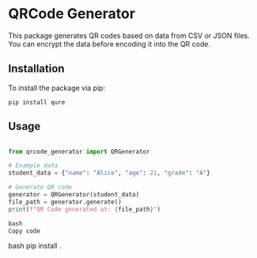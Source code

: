 # QRCode Generator

This package generates QR codes based on data from CSV or JSON files. You can encrypt the data before encoding it into the QR code.

## Installation

To install the package via pip:

    pip install qure

## Usage

```python

from qrcode_generator import QRGenerator

# Example data
student_data = {"name": "Alice", "age": 21, "grade": "A"}

# Generate QR code
generator = QRGenerator(student_data)
file_path = generator.generate()
print(f"QR Code generated at: {file_path}")

bash
Copy code

````
bash
pip install .